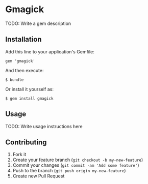 # Gmagick

TODO: Write a gem description

## Installation

Add this line to your application's Gemfile:

    gem 'gmagick'

And then execute:

    $ bundle

Or install it yourself as:

    $ gem install gmagick

## Usage

TODO: Write usage instructions here

## Contributing

1. Fork it
2. Create your feature branch (`git checkout -b my-new-feature`)
3. Commit your changes (`git commit -am 'Add some feature'`)
4. Push to the branch (`git push origin my-new-feature`)
5. Create new Pull Request
